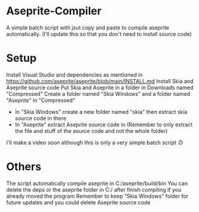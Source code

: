 # Aseprite-Compiler
A simple batch script with jsut copy and paste to compile aseprite automatically.
(I'll update this so that you don't need to install source code)

# Setup
Install Visual Studio and dependencies as mentioned in https://github.com/aseprite/aseprite/blob/main/INSTALL.md
Install Skia and Aseprite source code
Put Skia and Aseprite in a folder in Downloads named "Compressed"
Create a folder named "Skia Windows" and a folder named "Aseprite" in "Compressed"
- In "Skia Windows" create a new folder named "skia" then extract skia source code in there
- In "Aseprite" extract Aseprite source code in
(Remember to only extract the file and stuff of the source code and not the whole folder)

I'll make a video soon although this is only a very simple batch script :D

# Others
The script automatically compile aseprite in C:/aseprite/build/bin
You can delete the deps or the aseprite folder in C:/ after finish compiling if you already moved the program
Remember to keep "Skia Windows" folder for future updates and you could delete Aseprite source code
